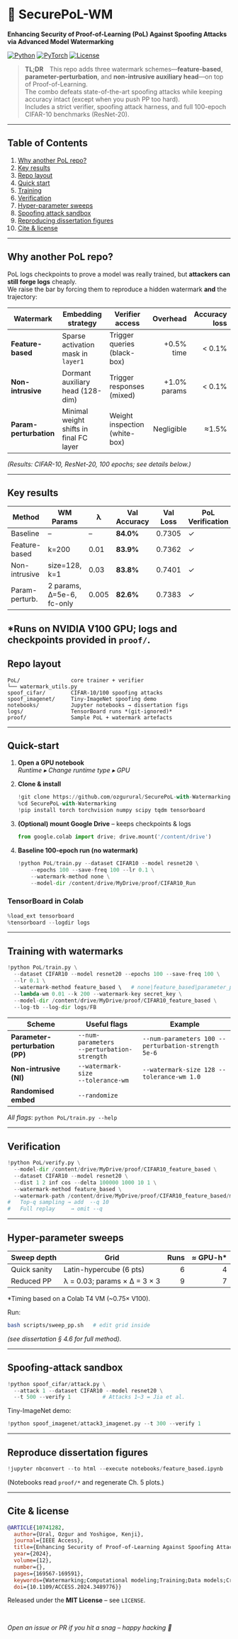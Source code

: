 # 🔐 SecurePoL-WM  
**Enhancing Security of Proof-of-Learning (PoL) Against Spoofing Attacks via Advanced Model Watermarking**

[![Python](https://img.shields.io/badge/python->=3.9-blue?logo=python)](https://www.python.org/)
[![PyTorch](https://img.shields.io/badge/PyTorch-2.2.x-EE4C2C?logo=pytorch)](https://pytorch.org/)
[![License](https://img.shields.io/badge/License-MIT-green.svg)](LICENSE)

> **TL;DR** This repo adds three watermark schemes—**feature-based**, **parameter-perturbation**, and **non-intrusive auxiliary head**—on top of Proof-of-Learning.  
> The combo defeats state-of-the-art spoofing attacks while keeping accuracy intact (except when you push PP too hard).  
> Includes a strict verifier, spoofing attack harness, and full 100-epoch CIFAR-10 benchmarks (ResNet-20).

---

## Table of Contents
1. [Why another PoL repo?](#why-another-pol-repo)
2. [Key results](#key-results)
3. [Repo layout](#repo-layout)
4. [Quick start](#quick-start)
5. [Training](#training-with-watermarks)
6. [Verification](#verification)
7. [Hyper-parameter sweeps](#hyper-parameter-sweeps)
8. [Spoofing attack sandbox](#spoofing-attack-sandbox)
9. [Reproducing dissertation figures](#reproduce-dissertation-figures)
10. [Cite & license](#cite--license)

---

## Why another PoL repo?  
PoL logs checkpoints to prove a model was really trained, but **attackers can still forge logs** cheaply.  
We raise the bar by forcing them to reproduce a hidden watermark **and** the trajectory:

| Watermark | Embedding strategy | Verifier access | Overhead | Accuracy loss |
|-----------|--------------------|-----------------|---------:|--------------:|
| **Feature-based** | Sparse activation mask in `layer1` | Trigger queries (black-box) | +0.5% time | < 0.1% |
| **Non-intrusive** | Dormant auxiliary head (128-dim) | Trigger responses (mixed) | +1.0% params | < 0.1% |
| **Param-perturbation** | Minimal weight shifts in final FC layer | Weight inspection (white-box) | Negligible | ≈1.5% |

*(Results: CIFAR-10, ResNet-20, 100 epochs; see details below.)*

---

## Key results

| Method | WM Params | λ | Val Accuracy | Val Loss | PoL Verification | WM Verification | Runtime* |
|--------|-----------|---|--------------|----------|------------------|-----------------|----------|
| Baseline | – | – | **84.0%** | 0.7305 | ✓ | – | 2686 s |
| Feature-based | k=200 | 0.01 | **83.9%** | 0.7362 | ✓ | ✓ | 3150 s |
| Non-intrusive | size=128, k=1 | 0.03 | **83.8%** | 0.7401 | ✓ | ✓ | 2973 s |
| Param-perturb. | 2 params, Δ=5e-6, fc-only | 0.005 | **82.6%** | 0.7383 | ✓ | ✓ | 2702 s |

*Runs on NVIDIA V100 GPU; logs and checkpoints provided in `proof/`.
---
## Repo layout
```
PoL/                core trainer + verifier  
└── watermark_utils.py  
spoof_cifar/        CIFAR-10/100 spoofing attacks  
spoof_imagenet/     Tiny-ImageNet spoofing demo  
notebooks/          Jupyter notebooks → dissertation figs  
logs/               TensorBoard runs *(git-ignored)*  
proof/              Sample PoL + watermark artefacts  
```

---

## Quick-start

1. **Open a GPU notebook**  
   *Runtime ▸ Change runtime type ▸ GPU*

2. **Clone & install**
   ```python
   !git clone https://github.com/ozgurural/SecurePoL-with-Watermarking.git
   %cd SecurePoL-with-Watermarking
   !pip install torch torchvision numpy scipy tqdm tensorboard
   ```

3. **(Optional) mount Google Drive** – keeps checkpoints & logs
   ```python
   from google.colab import drive; drive.mount('/content/drive')
   ```

4. **Baseline 100-epoch run (no watermark)**
   ```python
   !python PoL/train.py --dataset CIFAR10 --model resnet20 \
       --epochs 100 --save-freq 100 --lr 0.1 \
       --watermark-method none \
       --model-dir /content/drive/MyDrive/proof/CIFAR10_Run
   ```

### TensorBoard in Colab
```python
%load_ext tensorboard
%tensorboard --logdir logs
```

---

## Training with watermarks
```python
!python PoL/train.py \
  --dataset CIFAR10 --model resnet20 --epochs 100 --save-freq 100 \
  --lr 0.1 \
  --watermark-method feature_based \   # none|feature_based|parameter_perturbation|non_intrusive
  --lambda-wm 0.01 --k 200 --watermark-key secret_key \
  --model-dir /content/drive/MyDrive/proof/CIFAR10_feature_based \
  --log-tb --log-dir logs/FB
```

| Scheme | Useful flags | Example |
|--------|--------------|---------|
| **Parameter-perturbation (PP)** | `--num-parameters`<br>`--perturbation-strength` | `--num-parameters 100 --perturbation-strength 5e-6` |
| **Non-intrusive (NI)** | `--watermark-size`<br>`--tolerance-wm` | `--watermark-size 128 --tolerance-wm 1.0` |
| **Randomised embed** | `--randomize` |  |

_All flags_: `python PoL/train.py --help`

---

## Verification
```python
!python PoL/verify.py \
  --model-dir /content/drive/MyDrive/proof/CIFAR10_feature_based \
  --dataset CIFAR10 --model resnet20 \
  --dist 1 2 inf cos --delta 100000 1000 10 1 \
  --watermark-method feature_based \
  --watermark-path /content/drive/MyDrive/proof/CIFAR10_feature_based/model_with_feature_based_watermark.pth
#   Top-q sampling → add  --q 10
#   Full replay     → omit --q
```

---

## Hyper-parameter sweeps

| Sweep depth | Grid | Runs | ≈ GPU-h* |
|-------------|------|-----:|--------:|
| Quick sanity | Latin-hypercube (6 pts) | 6 | 4 |
| Reduced PP   | λ = 0.03; params × Δ = 3 × 3 | 9 | 7 |

\*Timing based on a Colab T4 VM (~0.75× V100).

Run:
```bash
bash scripts/sweep_pp.sh   # edit grid inside
```
*(see dissertation § 4.6 for full method).*

---

## Spoofing-attack sandbox
```python
!python spoof_cifar/attack.py \
  --attack 1 --dataset CIFAR10 --model resnet20 \
  --t 500 --verify 1          # Attacks 1–3 = Jia et al.
```
Tiny-ImageNet demo:
```python
!python spoof_imagenet/attack3_imagenet.py --t 300 --verify 1
```

---

## Reproduce dissertation figures
```python
!jupyter nbconvert --to html --execute notebooks/feature_based.ipynb
```
(Notebooks read `proof/*` and regenerate Ch. 5 plots.)

---

## Cite & license
```bibtex
@ARTICLE{10741282,
  author={Ural, Ozgur and Yoshigoe, Kenji},
  journal={IEEE Access}, 
  title={Enhancing Security of Proof-of-Learning Against Spoofing Attacks Using Feature-Based Model Watermarking}, 
  year={2024},
  volume={12},
  number={},
  pages={169567-169591},
  keywords={Watermarking;Computational modeling;Training;Data models;Cryptography;Adaptation models;Computational efficiency;Training data;Analytical models;Robustness;Authentication;Machine learning;Proof-of-learning;model watermarking;machine learning security;spoofing attack countermeasures;dual-layered verification;model authenticity;intellectual property protection in ML;computational effort authentication;security enhancements in machine learning;watermark robustness;model integrity verification},
  doi={10.1109/ACCESS.2024.3489776}}
```
Released under the **MIT License** – see `LICENSE`.

<br>

*Open an issue or PR if you hit a snag – happy hacking 🚀*
